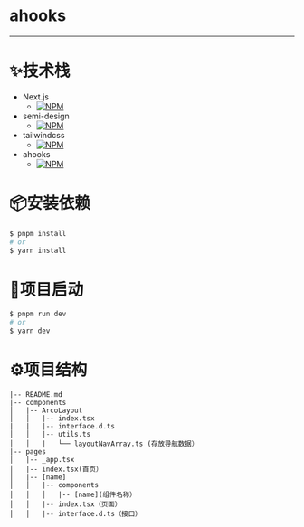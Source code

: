 # ahooks

---

# ✨技术栈

- Next.js
    - [![NPM][nextjs-image]][nextjs-url]
- semi-design
    - [![NPM][semi-npm-badge]][semi-npm-url]
- tailwindcss
    - [![NPM][tailwind-npm-badge]][tailwind-npm-url]
- ahooks
    - [![NPM][npm-badge]][npm-url]

[semi-npm-badge]: https://img.shields.io/npm/v/@douyinfe/semi-ui.svg

[semi-npm-url]: https://www.npmjs.com/package/@douyinfe/semi-ui

[npm-badge]:https://img.shields.io/npm/v/ahooks.svg?style=flat

[npm-url]: https://www.npmjs.com/package/ahooks

[tailwind-npm-badge]: https://img.shields.io/npm/v/tailwindcss.svg?style=flat

[tailwind-npm-url]: https://www.npmjs.com/package/tailwindcss

[nextjs-image]: https://img.shields.io/npm/v/next.svg?style=flat

[nextjs-url]: https://www.npmjs.com/package/next

# 📦安装依赖

```bash
$ pnpm install
# or
$ yarn install
```

# 🔨项目启动

```bash
$ pnpm run dev
# or
$ yarn dev
```

# ⚙️项目结构

```text
|-- README.md
|-- components
│   |-- ArcoLayout
│   │   |-- index.tsx
|   |   |-- interface.d.ts
│   │   |-- utils.ts
│   │   |   └── layoutNavArray.ts (存放导航数据）
|-- pages
│   |-- _app.tsx
│   |-- index.tsx(首页）
│   |-- [name]
│   │   |-- components
│   │   │   |-- [name](组件名称）
│   │   |-- index.tsx（页面）
│   │   |-- interface.d.ts（接口）
```
